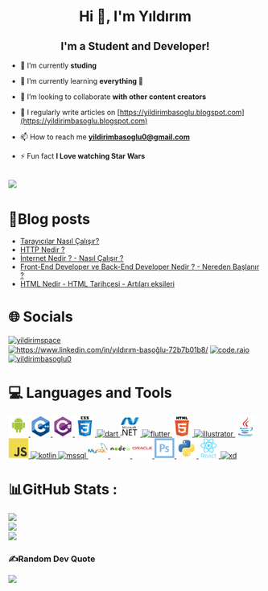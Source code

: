 <h1 align="center">Hi 👋, I'm Yıldırım</h1>
<h2 align="center">I'm a Student and Developer!</h2>

- 🔭 I’m currently **studing**

- 🌱 I’m currently learning **everything 🤣**

- 👯 I’m looking to collaborate **with other content creators**

- 📝 I regularly write articles on [https://yildirimbasoglu.blogspot.com](https://yildirimbasoglu.blogspot.com)

- 📫 How to reach me **yildirimbasoglu0@gmail.com**

- ⚡ Fun fact **I Love watching Star Wars**


[![](https://visitcount.itsvg.in/api?id=YildirimBasoglu&label=Profile%20Views&color=6&icon=8&pretty=true)](https://visitcount.itsvg.in)
---

# 📃Blog posts
<!-- BLOG-POST-LIST:START -->
- [Tarayıcılar Nasıl Çalışır?](https://yildirimbasoglu.blogspot.com/2022/08/tarayclar-nasl-calsr.html)
- [HTTP Nedir ?](https://yildirimbasoglu.blogspot.com/2022/06/http-nedir.html)
- [İnternet Nedir ? - Nasıl Çalışır ?](https://yildirimbasoglu.blogspot.com/2022/05/internet-nedir-nasl-calsr.html)
- [Front-End Developer ve Back-End Developer Nedir ? - Nereden Başlanır ?](https://yildirimbasoglu.blogspot.com/2022/04/front-end-developer-ve-back-end.html)
- [HTML Nedir - HTML Tarihçesi - Artıları eksileri](https://yildirimbasoglu.blogspot.com/2022/03/html-1.html)
<!-- BLOG-POST-LIST:END -->


# 🌐 Socials
<p align="left">
<a href="https://twitter.com/yildirimspace" target="blank"><img align="center" src="https://raw.githubusercontent.com/rahuldkjain/github-profile-readme-generator/master/src/images/icons/Social/twitter.svg" alt="yildirimspace" height="30" width="40" /></a>
<a href="https://linkedin.com/in/https://www.linkedin.com/in/yıldırım-başoğlu-72b7b01b8/" target="blank"><img align="center" src="https://raw.githubusercontent.com/rahuldkjain/github-profile-readme-generator/master/src/images/icons/Social/linked-in-alt.svg" alt="https://www.linkedin.com/in/yıldırım-başoğlu-72b7b01b8/" height="30" width="40" /></a>
<a href="https://instagram.com/code.raio" target="blank"><img align="center" src="https://raw.githubusercontent.com/rahuldkjain/github-profile-readme-generator/master/src/images/icons/Social/instagram.svg" alt="code.raio" height="30" width="40" /></a>
<a href="https://www.hackerrank.com/yildirimbasoglu0" target="blank"><img align="center" src="https://raw.githubusercontent.com/rahuldkjain/github-profile-readme-generator/master/src/images/icons/Social/hackerrank.svg" alt="yildirimbasoglu0" height="30" width="40" /></a>
</p>

# 💻 Languages and Tools
<p align="left"> <a href="https://developer.android.com" target="_blank" rel="noreferrer"> <img src="https://raw.githubusercontent.com/devicons/devicon/master/icons/android/android-original-wordmark.svg" alt="android" width="40" height="40"/> </a> <a href="https://www.w3schools.com/cpp/" target="_blank" rel="noreferrer"> <img src="https://raw.githubusercontent.com/devicons/devicon/master/icons/cplusplus/cplusplus-original.svg" alt="cplusplus" width="40" height="40"/> </a> <a href="https://www.w3schools.com/cs/" target="_blank" rel="noreferrer"> <img src="https://raw.githubusercontent.com/devicons/devicon/master/icons/csharp/csharp-original.svg" alt="csharp" width="40" height="40"/> </a> <a href="https://www.w3schools.com/css/" target="_blank" rel="noreferrer"> <img src="https://raw.githubusercontent.com/devicons/devicon/master/icons/css3/css3-original-wordmark.svg" alt="css3" width="40" height="40"/> </a> <a href="https://dart.dev" target="_blank" rel="noreferrer"> <img src="https://www.vectorlogo.zone/logos/dartlang/dartlang-icon.svg" alt="dart" width="40" height="40"/> </a> <a href="https://dotnet.microsoft.com/" target="_blank" rel="noreferrer"> <img src="https://raw.githubusercontent.com/devicons/devicon/master/icons/dot-net/dot-net-original-wordmark.svg" alt="dotnet" width="40" height="40"/> </a> <a href="https://flutter.dev" target="_blank" rel="noreferrer"> <img src="https://www.vectorlogo.zone/logos/flutterio/flutterio-icon.svg" alt="flutter" width="40" height="40"/> </a> <a href="https://www.w3.org/html/" target="_blank" rel="noreferrer"> <img src="https://raw.githubusercontent.com/devicons/devicon/master/icons/html5/html5-original-wordmark.svg" alt="html5" width="40" height="40"/> </a> <a href="https://www.adobe.com/in/products/illustrator.html" target="_blank" rel="noreferrer"> <img src="https://www.vectorlogo.zone/logos/adobe_illustrator/adobe_illustrator-icon.svg" alt="illustrator" width="40" height="40"/> </a> <a href="https://www.java.com" target="_blank" rel="noreferrer"> <img src="https://raw.githubusercontent.com/devicons/devicon/master/icons/java/java-original.svg" alt="java" width="40" height="40"/> </a> <a href="https://developer.mozilla.org/en-US/docs/Web/JavaScript" target="_blank" rel="noreferrer"> <img src="https://raw.githubusercontent.com/devicons/devicon/master/icons/javascript/javascript-original.svg" alt="javascript" width="40" height="40"/> </a> <a href="https://kotlinlang.org" target="_blank" rel="noreferrer"> <img src="https://www.vectorlogo.zone/logos/kotlinlang/kotlinlang-icon.svg" alt="kotlin" width="40" height="40"/> </a> <a href="https://www.microsoft.com/en-us/sql-server" target="_blank" rel="noreferrer"> <img src="https://www.svgrepo.com/show/303229/microsoft-sql-server-logo.svg" alt="mssql" width="40" height="40"/> </a> <a href="https://www.mysql.com/" target="_blank" rel="noreferrer"> <img src="https://raw.githubusercontent.com/devicons/devicon/master/icons/mysql/mysql-original-wordmark.svg" alt="mysql" width="40" height="40"/> </a> <a href="https://nodejs.org" target="_blank" rel="noreferrer"> <img src="https://raw.githubusercontent.com/devicons/devicon/master/icons/nodejs/nodejs-original-wordmark.svg" alt="nodejs" width="40" height="40"/> </a> <a href="https://www.oracle.com/" target="_blank" rel="noreferrer"> <img src="https://raw.githubusercontent.com/devicons/devicon/master/icons/oracle/oracle-original.svg" alt="oracle" width="40" height="40"/> </a> <a href="https://www.photoshop.com/en" target="_blank" rel="noreferrer"> <img src="https://raw.githubusercontent.com/devicons/devicon/master/icons/photoshop/photoshop-line.svg" alt="photoshop" width="40" height="40"/> </a> <a href="https://www.python.org" target="_blank" rel="noreferrer"> <img src="https://raw.githubusercontent.com/devicons/devicon/master/icons/python/python-original.svg" alt="python" width="40" height="40"/> </a> <a href="https://reactjs.org/" target="_blank" rel="noreferrer"> <img src="https://raw.githubusercontent.com/devicons/devicon/master/icons/react/react-original-wordmark.svg" alt="react" width="40" height="40"/> </a> <a href="https://www.adobe.com/products/xd.html" target="_blank" rel="noreferrer"> <img src="https://cdn.worldvectorlogo.com/logos/adobe-xd.svg" alt="xd" width="40" height="40"/> </a> </p>


# 📊GitHub Stats :
![](https://github-readme-stats.vercel.app/api?username=YildirimBasoglu&theme=tokyonight&hide_border=true&include_all_commits=true&count_private=false)<br/>
![](https://github-readme-streak-stats.herokuapp.com/?user=YildirimBasoglu&theme=tokyonight&hide_border=true)<br/>
![](https://github-readme-stats.vercel.app/api/top-langs/?username=YildirimBasoglu&theme=tokyonight&hide_border=true&include_all_commits=true&count_private=false&layout=compact)

### ✍️Random Dev Quote
![](https://quotes-github-readme.vercel.app/api?type=horizontal&theme=tokyonight)
